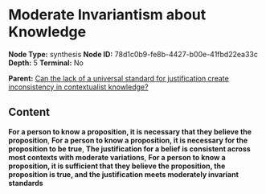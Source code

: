 # Moderate Invariantism about Knowledge

**Node Type:** synthesis
**Node ID:** 78d1c0b9-fe8b-4427-b00e-41fbd22ea33c
**Depth:** 5
**Terminal:** No

**Parent:** [Can the lack of a universal standard for justification create inconsistency in contextualist knowledge?](can-the-lack-of-a-universal-standard-for-justification-create-inconsistency-in-contextualist-knowledge-antithesis-45237258-4301-4b7c-976c-7c03c570450b.md)

## Content

**For a person to know a proposition, it is necessary that they believe the proposition**, **For a person to know a proposition, it is necessary for the proposition to be true**, **The justification for a belief is consistent across most contexts with moderate variations**, **For a person to know a proposition, it is sufficient that they believe the proposition, the proposition is true, and the justification meets moderately invariant standards**
